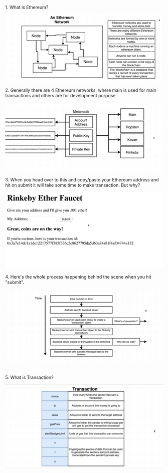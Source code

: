 <p>1. What is Ethereum?</p>
<img src ="https://github.com/neelbavarva/Ethereum/blob/main/1-Ethereum/Images/1.jpeg">

<br>

<p>2. Generally there are 4 Ethereum networks, where main is used for main transactions and others are for development purpose.</p>
<img src ="https://github.com/neelbavarva/Ethereum/blob/main/1-Ethereum/Images/2.jpeg">

<br>

<p>3. When you head over to this <a href="http://rinkeby-faucet.com/"></a> and copy/paste your Ethereum address and hit on submit it will take some time to make transaction. But why?</p>
<img src ="https://github.com/neelbavarva/Ethereum/blob/main/1-Ethereum/Images/3.jpeg">

<br>

<p>4. Here's the whole process happening behind the scene when you hit "submit".</p>
<img src ="https://github.com/neelbavarva/Ethereum/blob/main/1-Ethereum/Images/4.jpeg">

<br>

<br>

<p>5. What is Transaction?</p>
<img src ="https://github.com/neelbavarva/Ethereum/blob/main/1-Ethereum/Images/5.jpeg">